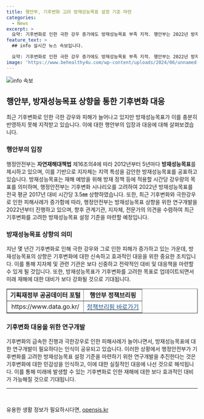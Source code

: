 ```yaml
---
title: 행안부, 기후변화 고려 방재성능목표 설정 기준 마련
categories:
  - News
excerpt: >
  요약: 기후변화로 인한 극한 강우 증가에도 방재성능목표 부족 지적. 행안부는 2022년 방재성능목표를 2017년 대비 시간당 강우량 3.5㎜ 상향 조정했으며, 더 나아가 기후변화 고려한 방재성능목표 설정 기준 마련을 위한 노력을 진행할 예정. (150자)
feature_text: >
  ## info 실시간 뉴스 속보입니다.

  요약: 기후변화로 인한 극한 강우 증가에도 방재성능목표 부족 지적. 행안부는 2022년 방재성능목표를 2017년 대비 시간당 강우량 3.5㎜ 상향 조정했으며, 더 나아가 기후변화 고려한 방재성능목표 설정 기준 마련을 위한 노력을 진행할 예정. (150자)
image: 'https://www.behealthy4u.com/wp-content/uploads/2024/06/unnamed-file.png'
---
```


<p><img src="https://www.behealthy4u.com/wp-content/uploads/2024/06/unnamed-file.png" alt="info 속보" /></p>

<h2 data-ke-size="size26">행안부, 방재성능목표 상향을 통한 기후변화 대응</h2>

<p data-ke-size="size16">최근 기후변화로 인한 극한 강우와 피해가 늘어나고 있지만 방재성능목표가 이를 충분히 반영하지 못해 지적받고 있습니다. 이에 대한 행안부의 입장과 대응에 대해 살펴보겠습니다.</p>

<h3>행안부의 입장</h3>

<p data-ke-size="size16">행정안전부는 <b>자연재해대책법</b> 제16조의4에 따라 2012년부터 5년마다 <b>방재성능목표</b>를 제시하고 있으며, 이를 기반으로 지자체는 지역 특성을 감안한 방재성능목표를 공표하고 있습니다. 방재성능목표는 재해 예방을 위해 방재 정책 등에 적용할 시간당 강우량의 목표를 의미하며, 행정안전부는 기후변화 시나리오를 고려하여 2022년 방재성능목표를 전국 평균 2017년 대비 시간당 3.5㎜ 상향하였습니다. 또한, 최근 기후변화와 극한강우로 인한 피해사례가 증가함에 따라, 행정안전부는 방재성능목표 상향을 위한 연구개발을 2022년부터 진행하고 있으며, 향후 관계기관, 지자체, 전문가의 의견을 수렴하여 최근 기후변화를 고려한 방재성능목표 설정 기준을 마련할 예정입니다.</p>

<h3>방재성능목표 상향의 의미</h3>

<p data-ke-size="size16">지난 몇 년간 기후변화로 인해 극한 강우와 그로 인한 피해가 증가하고 있는 가운데, 방재성능목표의 상향은 기후변화에 대한 신속하고 효과적인 대응을 위한 중요한 조치입니다. 이를 통해 지자체 및 관련 기관은 보다 신중하고 전략적인 대비 및 대응책을 마련할 수 있게 될 것입니다. 또한, 방재성능목표가 기후변화를 고려한 목표로 업데이트되면서 미래 재해에 대한 대비가 보다 강화될 것으로 기대됩니다.</p>

<table style="width: 100%;" border="1">
<tbody>
<tr>
<td style="text-align: center; height: 17px;"><b>기획재정부 공공데이터 포털</b></td>
<td style="text-align: center; height: 17px;"><b>행안부 정책브리핑</b></td>
</tr>
<tr>
<td style="text-align: center; height: 17px;">https://www.data.go.kr/</td>
<td style="text-align: center; height: 17px;"><a href="https://https://www.korea.kr/"><span style="color: #1a5490;">정책브리핑 바로가기</span></a></td>
</tr>
</tbody>
</table>

<h3>기후변화 대응을 위한 연구개발</h3>

<p data-ke-size="size16">기후변화의 급속한 진행과 극한강우로 인한 피해사례가 늘어나면서, 방재성능목표에 대한 연구개발이 필요하다는 인식이 공유되고 있습니다. 이러한 상황에서 행정안전부가 기후변화를 고려한 방재성능목표 설정 기준을 마련하기 위한 연구개발을 추진한다는 것은 기후변화에 대한 민감성을 인식하고, 이에 대한 실질적인 대응에 나선 것으로 해석됩니다. 이를 통해 미래에 발생할 수 있는 기후변화로 인한 재해에 대한 보다 효과적인 대비가 가능해질 것으로 기대됩니다.</p>

<hr>

<p data-ke-size="size16">&nbsp;</p>
유용한 생활 정보가 필요하시다면, <a href="https://opensis.kr" rel="dofollow">opensis.kr</a>


